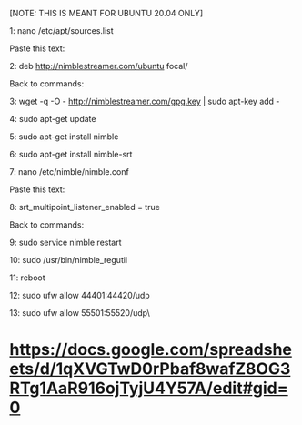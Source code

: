 [NOTE: THIS IS MEANT FOR UBUNTU 20.04 ONLY]


1:	nano /etc/apt/sources.list

Paste this text:

2:	deb http://nimblestreamer.com/ubuntu focal/

Back to commands:

3:	wget -q -O - http://nimblestreamer.com/gpg.key | sudo apt-key add -

4:	sudo apt-get update

5:	sudo apt-get install nimble

6:	sudo apt-get install nimble-srt

7:	nano /etc/nimble/nimble.conf

Paste this text:

8:	srt_multipoint_listener_enabled = true

Back to commands:

9:	sudo service nimble restart

10:	sudo /usr/bin/nimble_regutil

11:	reboot




12:	sudo ufw allow 44401:44420/udp

13:	sudo ufw allow 55501:55520/udp\


# https://docs.google.com/spreadsheets/d/1qXVGTwD0rPbaf8wafZ8OG3RTg1AaR916ojTyjU4Y57A/edit#gid=0
